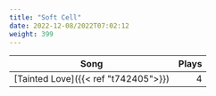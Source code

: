 ```yaml
---
title: "Soft Cell"
date: 2022-12-08/2022T07:02:12
weight: 399
---
```




 Song | Plays 
----- | -----:
[Tainted Love]({{< ref "t742405">}}) | 4
